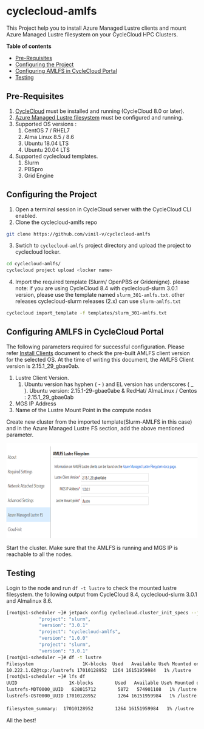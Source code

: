 # cyclecloud-amlfs
This Project help you to install Azure Managed Lustre clients and mount Azure Managed Lustre filesystem on your CycleCloud HPC Clusters.

**Table of contents**
- [Pre-Requisites](#pre-requisites)
- [Configuring the Project](#configuring-the-project)
- [Configuring AMLFS in CycleCloud Portal](#configuring-amlfs-in-cyclecloud-portal)
- [Testing](#testing)

## Pre-Requisites ##
1. [CycleCloud](https://learn.microsoft.com/en-us/azure/cyclecloud/qs-install-marketplace?view=cyclecloud-8) must be installed and running (CycleCloud 8.0 or later).
2. [Azure Managed Lustre filesystem](https://learn.microsoft.com/en-us/azure/azure-managed-lustre/amlfs-overview) must be configured and running. 
3. Supported OS versions : 
    1. CentOS 7 / RHEL7 
    2. Alma Linux 8.5 / 8.6  
    3. Ubuntu 18.04 LTS
    4. Ubuntu 20.04 LTS
4. Supported cyclecloud templates.
    1. Slurm
    2. PBSpro
    3. Grid Engine

## Configuring the Project ##
1. Open a terminal session in CycleCloud server with the CycleCloud CLI enabled.
2. Clone the cyclecloud-amlfs repo
``` bash
git clone https://github.com/vinil-v/cyclecloud-amlfs
```
3. Swtich to `cyclecloud-amlfs` project directory and upload the project to cyclecloud locker.
``` bash
cd cyclecloud-amlfs/
cyclecloud project upload <locker name>
```
4. Import the required template (Slurm/ OpenPBS or Gridenigne).
please note: if you are using CycleCloud 8.4 with cyclecloud-slurm 3.0.1 version, please use the template named `slurm_301-amlfs.txt`. other releases cyclecloud-slurm releases (2.x) can use `slurm-amlfs.txt`
``` bash
cyclecloud import_template -f templates/slurm_301-amlfs.txt
```

## Configuring AMLFS in CycleCloud Portal ##

The following parameters required for successful configuration.
Please refer [Install Clients](https://learn.microsoft.com/en-us/azure/azure-managed-lustre/client-install) document to check the pre-built AMLFS client version for the selected OS. 
At the time of writing this document, the AMLFS Client version is 2.15.1_29_gbae0ab.

   1. Lustre Client Version.
        1. Ubuntu version has hyphen ( - ) and EL version has underscores ( _ ). Ubuntu version: 2.15.1-29-gbae0abe & RedHat/ AlmaLinux / Centos : 2.15.1_29_gbae0ab
   2. MGS IP Address
   3. Name of the Lustre Mount Point in the compute nodes

Create new cluster from the imported template(Slurm-AMLFS in this case) and in the Azure Managed Lustre FS section, add the above mentioned parameter. 

<img src="https://raw.githubusercontent.com/vinil-v/cyclecloud-amlfs/main/images/amlfs-settings-in-cc.png" width="753" height="250">


Start the cluster. Make sure that the AMLFS is running and MGS IP is reachable to all the nodes.

## Testing  ##

Login to the node and run `df -t lustre` to check the mounted lustre filesystem. the following output from CycleCloud 8.4, cyclecloud-slurm 3.0.1 and Almalinux 8.6.
``` bash
[root@s1-scheduler ~]# jetpack config cyclecloud.cluster_init_specs --json | egrep 'project\"|version'
            "project": "slurm",
            "version": "3.0.1"
            "project": "cyclecloud-amlfs",
            "version": "1.0.0"
            "project": "slurm",
            "version": "3.0.1"
[root@s1-scheduler ~]# df -t lustre
Filesystem                  1K-blocks  Used   Available Use% Mounted on
10.222.1.62@tcp:/lustrefs 17010128952  1264 16151959984   1% /lustre
[root@s1-scheduler ~]# lfs df
UUID                   1K-blocks        Used   Available Use% Mounted on
lustrefs-MDT0000_UUID   628015712        5872   574901108   1% /lustre[MDT:0]
lustrefs-OST0000_UUID 17010128952        1264 16151959984   1% /lustre[OST:0]

filesystem_summary:  17010128952        1264 16151959984   1% /lustre

```
All the best!